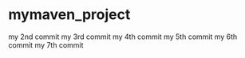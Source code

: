 # mymaven_project
my 2nd commit
my 3rd commit
my 4th commit
my 5th commit
my 6th commit
my 7th commit
